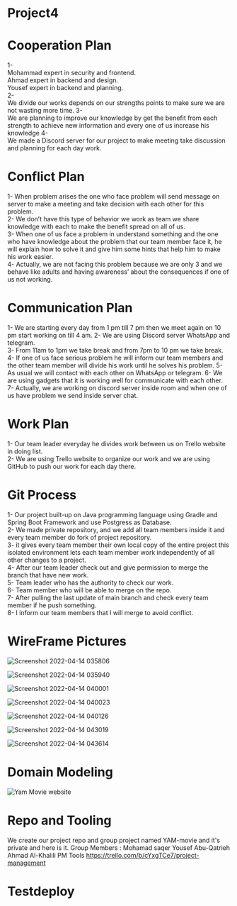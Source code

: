 # Project4

# Cooperation Plan
1-	 
Mohammad expert in security and frontend.    
Ahmad expert in backend and design.   
Yousef expert in backend and planning.   
2-	         
We divide our works depends on our strengths points to make sure we are not wasting more time.
3-	      
We are planning to improve our knowledge by get the benefit from each strength to achieve new information and every one of us increase his knowledge
4-	         
We made a Discord server for our project to make meeting take discussion and planning for each day work.

# Conflict Plan
1-	When problem arises the one who face problem will send message on server to make a meeting and take decision with each other for this problem.      
2-	We don’t have this type of behavior we work as team we share knowledge with each to make the benefit spread on all of us.   
3-	When one of us face a problem in understand something and the one who have knowledge about the problem that our team member face it, he will explain how to solve it and give him some hints that help him to make his work easier.   
4-	Actually, we are not facing this problem because we are only 3 and we behave like adults and having awareness’ about the consequences if one of us not working.

# Communication Plan
1-	We are starting every day from 1 pm till 7 pm then we meet again on 10 pm start working on till 4 am.
2-	We are using Discord server WhatsApp and telegram.      
3-	From 11am to 1pm we take break and from 7pm to 10 pm we take break.   
4-	If one of us face serious problem he will inform our team members and the other team member will divide his work until he solves his problem.
5-	As usual we will contact with each other on WhatsApp or telegram.
6-	We are using gadgets that it is working well for communicate with each other.        
7-	Actually, we are working on discord server inside room and when one of us have problem we send inside server chat.

# Work Plan
1-	Our team leader everyday he divides work between us on Trello website in doing list.     
2-	We are using Trello website to organize our work and we are using GitHub to push our work for each day there.

# Git Process
1-	Our project built-up on Java programming language using Gradle and Spring Boot Framework and use Postgress as Database.   
2-	We made private repository, and we add all team members inside it and every team member do fork of project repository.     
3-	it gives every team member their own local copy of the entire project this isolated environment lets each team member work independently of all other changes to a project.   
4-	After our team leader check out and give permission to merge the branch that have new work.      
5-	Team leader who has the authority to check our work.      
6-	Team member who will be able to merge on the repo.   
7-	After pulling the last update of main branch and check every team member if he push something.   
8-	I inform our team members that I will merge to avoid conflict.     
# WireFrame Pictures
![Screenshot 2022-04-14 035806](https://user-images.githubusercontent.com/97651232/164132799-f34d35aa-daa4-4a61-b9c8-6efa6149c66d.png)     

![Screenshot 2022-04-14 035940](https://user-images.githubusercontent.com/97651232/164132815-1ae74222-d289-4a7d-a476-db8a10a40204.png)    

![Screenshot 2022-04-14 040001](https://user-images.githubusercontent.com/97651232/164132830-da2a5d11-cee5-4244-804c-f6d3224b9643.png)   

![Screenshot 2022-04-14 040023](https://user-images.githubusercontent.com/97651232/164132840-5614634f-39da-4345-b594-e0fd3609d266.png)    

![Screenshot 2022-04-14 040126](https://user-images.githubusercontent.com/97651232/164132849-ef184260-74fb-4eea-9bf5-c93611de12a8.png)     

![Screenshot 2022-04-14 043019](https://user-images.githubusercontent.com/97651232/164132862-ea26a3a3-7114-44a7-b836-44fe3a80ba8a.png)      

![Screenshot 2022-04-14 043614](https://user-images.githubusercontent.com/97651232/164132890-69c4420b-2ef9-4a2c-b190-463c946c92a4.png)     

# Domain Modeling
![Yam Movie website](https://user-images.githubusercontent.com/97651232/164133993-718ebc9f-ae45-483c-9c61-8735153fae4b.png)   


# Repo and Tooling
We create our project repo and group project named YAM-movie and it's private and here is it.
Group Members :
Mohamad saqer
Yousef Abu-Qatrieh
Ahmad Al-Khalili
PM Tools
https://trello.com/b/cYxgTCe7/project-management


# Testdeploy
